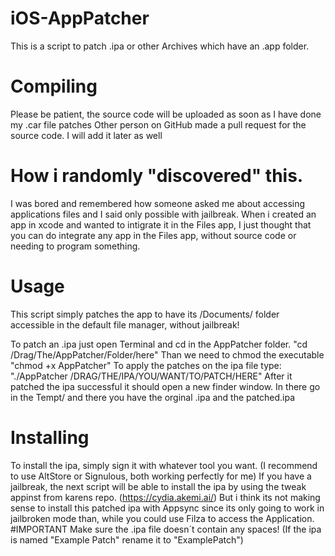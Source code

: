 # iOS-AppPatcher
This is a script to patch .ipa or other Archives which have an .app folder.


# Compiling
Please be patient, the source code will be uploaded as soon as I have done my .car file patches
Other person on GitHub made a pull request for the source code. I will add it later as well

# How i randomly "discovered" this.
I was bored and remembered how someone asked me about accessing applications files and I said only possible with jailbreak. When i created an app in xcode and wanted to intigrate it in the Files app, I just thought that you can do integrate any app in the Files app, without source code or needing to program something.

# Usage
This script simply patches the app to have its /Documents/ folder accessible in the default file manager, without jailbreak!

To patch an .ipa just open Terminal and cd in the AppPatcher folder. 
"cd /Drag/The/AppPatcher/Folder/here"
Than we need to chmod the executable
"chmod +x AppPatcher"
To apply the patches on the ipa file type:
"./AppPatcher /DRAG/THE/IPA/YOU/WANT/TO/PATCH/HERE"
After it patched the ipa successful it should open a new finder window. In there go in the Tempt/ and there you have the orginal .ipa and the patched.ipa

# Installing

To install the ipa, simply sign it with whatever tool you want. (I recommend to use AltStore or Signulous, both working perfectly for me)
If you have a jailbreak, the next script will be able to install the ipa by using the tweak appinst from karens repo. (https://cydia.akemi.ai/)
But i think its not making sense to install this patched ipa with Appsync since its only going to work in jailbroken mode than, while you could use Filza to access the Application.
#IMPORTANT
Make sure the .ipa file doesn´t contain any spaces! (If the ipa is named "Example Patch" rename it to "ExamplePatch")
